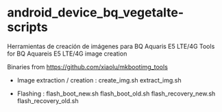 # android_device_bq_vegetalte-scripts
Herramientas de creación de imágenes para BQ Aquaris E5 LTE/4G
Tools for BQ Aquareis E5 LTE/4G image creation

Binaries from https://github.com/xiaolu/mkbootimg_tools

- Image extraction / creation :
create_img.sh
extract_img.sh

- Flashing :
flash_boot_new.sh
flash_boot_old.sh
flash_recovery_new.sh
flash_recovery_old.sh

